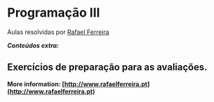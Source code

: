 Programação III
===================

Aulas resolvidas por [Rafael Ferreira](mailto:rafael.ferreira@ua.pt) 

***Conteúdos extra:***

Exercícios de preparação para as avaliações.
----------

**More information: [http://www.rafaelferreira.pt](http://www.rafaelferreira.pt)**
